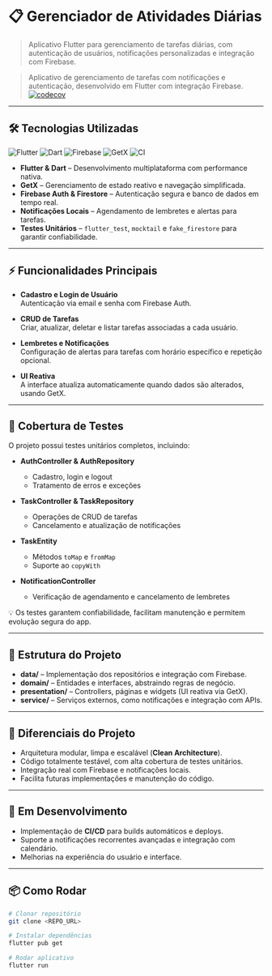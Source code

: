 # 📋 Gerenciador de Atividades Diárias

> Aplicativo Flutter para gerenciamento de tarefas diárias, com autenticação de usuários, notificações personalizadas e integração com Firebase.

> Aplicativo de gerenciamento de tarefas com notificações e autenticação, desenvolvido em Flutter com integração Firebase.
[![codecov](https://codecov.io/gh/emanoelsg/list_firebase/graph/badge.svg?token=OH5YR7MGM0)](https://codecov.io/gh/emanoelsg/list_firebase)
---

## 🛠 Tecnologias Utilizadas

![Flutter](https://img.shields.io/badge/Flutter-02569B?style=flat&logo=flutter&logoColor=white)
![Dart](https://img.shields.io/badge/Dart-0175C2?style=flat&logo=dart&logoColor=white)
![Firebase](https://img.shields.io/badge/Firebase-FFCA28?style=flat&logo=firebase&logoColor=white)
![GetX](https://img.shields.io/badge/GetX-FF5722?style=flat&logoColor=white)
![CI](https://img.shields.io/badge/CI-CD-blue)

- **Flutter & Dart** – Desenvolvimento multiplataforma com performance nativa.  
- **GetX** – Gerenciamento de estado reativo e navegação simplificada.  
- **Firebase Auth & Firestore** – Autenticação segura e banco de dados em tempo real.  
- **Notificações Locais** – Agendamento de lembretes e alertas para tarefas.  
- **Testes Unitários** – `flutter_test`, `mocktail` e `fake_firestore` para garantir confiabilidade.  

---

## ⚡ Funcionalidades Principais

- **Cadastro e Login de Usuário**  
  Autenticação via email e senha com Firebase Auth.  

- **CRUD de Tarefas**  
  Criar, atualizar, deletar e listar tarefas associadas a cada usuário.  

- **Lembretes e Notificações**  
  Configuração de alertas para tarefas com horário específico e repetição opcional.  

- **UI Reativa**  
  A interface atualiza automaticamente quando dados são alterados, usando GetX.

---

## 🧪 Cobertura de Testes

O projeto possui testes unitários completos, incluindo:

- **AuthController & AuthRepository**  
  - Cadastro, login e logout  
  - Tratamento de erros e exceções  

- **TaskController & TaskRepository**  
  - Operações de CRUD de tarefas  
  - Cancelamento e atualização de notificações  

- **TaskEntity**  
  - Métodos `toMap` e `fromMap`  
  - Suporte ao `copyWith`  

- **NotificationController**  
  - Verificação de agendamento e cancelamento de lembretes  

💡 Os testes garantem confiabilidade, facilitam manutenção e permitem evolução segura do app.

---

## 🚀 Estrutura do Projeto

- **data/** – Implementação dos repositórios e integração com Firebase.  
- **domain/** – Entidades e interfaces, abstraindo regras de negócio.  
- **presentation/** – Controllers, páginas e widgets (UI reativa via GetX).  
- **service/** – Serviços externos, como notificações e integração com APIs.  

---

## 🎯 Diferenciais do Projeto

- Arquitetura modular, limpa e escalável (**Clean Architecture**).  
- Código totalmente testável, com alta cobertura de testes unitários.  
- Integração real com Firebase e notificações locais.  
- Facilita futuras implementações e manutenção do código.  

---

## 📌 Em Desenvolvimento

- Implementação de **CI/CD** para builds automáticos e deploys.  
- Suporte a notificações recorrentes avançadas e integração com calendário.  
- Melhorias na experiência do usuário e interface.

---

## 📦 Como Rodar

```bash
# Clonar repositório
git clone <REPO_URL>

# Instalar dependências
flutter pub get

# Rodar aplicativo
flutter run
